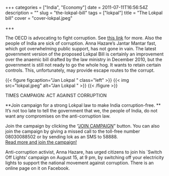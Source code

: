 +++
categories = ["India", "Economy"]
date = 2011-07-11T16:56:54Z
description = ""
slug = "the-lokpal-bill"
tags = ["lokpal"]
title = "The Lokpal bill"
cover = "cover-lokpal.jpeg"

+++

The OECD is advocating to fight corruption. See [this link](http://www.oecd.org/document/32/0,3746,en_21571361_44315115_47726560_1_1_1_1,00.html) for more. Also the people of India are sick of corruption. Anna Hazare’s Jantar Mantar fast, which got overwhelming public support, has not gone in vain. The latest government version of the proposed Lokpal Bill is certainly an improvement over the anaemic bill drafted by the law ministry in December 2010, but the government is still not ready to go the whole hog. It wants to retain certain controls. This, unfortunately, may provide escape routes to the corrupt.  
  
{{< figure figcaption="Jan Lokpal " class="left" >}}
	{{< img src="lokpal.jpeg"   alt="Jan Lokpal " >}}
{{< /figure >}}

 TIMES CAMPAIGN: ACT AGAINST CORRUPTION

**Join campaign for a strong Lokpal law to make India corruption-free. **  
 It’s not too late to tell the government that we, the people of India, do not want any compromises on the anti-corruption law.

Join the campaign by clicking the “[JOIN CAMPAIGN](http://timesofindia.indiatimes.com/for-a-strong-lokpal-against-corruption/lokpalbill.cms)” button. You can also join the campaign by giving a missed call to the toll-free number 08030088502 or by sending lok as an SMS to 58888.  
[Read more and join the campaign!](http://timesofindia.indiatimes.com/for-a-strong-lokpal-against-corruption/lokpalbill.cms)

Anti-corruption activist, Anna Hazare, has urged citizens to join his `Switch Off Lights’ campaign on August 15, at 9 pm, by switching off your electricity lights to support the national movement against corruption. There is an online page on it on Facebook.
